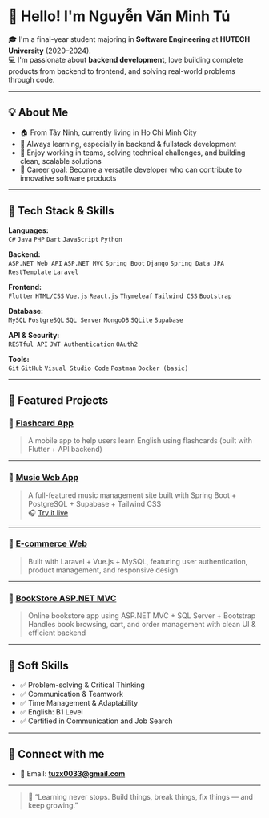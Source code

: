 # 👋 Hello! I'm Nguyễn Văn Minh Tú

🎓 I'm a final-year student majoring in **Software Engineering** at **HUTECH University** (2020–2024).  
💻 I'm passionate about **backend development**, love building complete products from backend to frontend, and solving real-world problems through code.

---

## 💡 About Me

- 🏠 From Tây Ninh, currently living in Ho Chi Minh City
- 🌱 Always learning, especially in backend & fullstack development
- 🤝 Enjoy working in teams, solving technical challenges, and building clean, scalable solutions
- 🎯 Career goal: Become a versatile developer who can contribute to innovative software products

---

## 🧰 Tech Stack & Skills

**Languages:**  
`C#` `Java` `PHP` `Dart` `JavaScript` `Python`

**Backend:**  
`ASP.NET Web API` `ASP.NET MVC` `Spring Boot` `Django` `Spring Data JPA` `RestTemplate` `Laravel`

**Frontend:**  
`Flutter` `HTML/CSS` `Vue.js` `React.js` `Thymeleaf` `Tailwind CSS` `Bootstrap`

**Database:**  
`MySQL` `PostgreSQL` `SQL Server` `MongoDB` `SQLite` `Supabase`

**API & Security:**  
`RESTful API` `JWT Authentication` `OAuth2`

**Tools:**  
`Git` `GitHub` `Visual Studio Code` `Postman` `Docker (basic)`

---

## 🌟 Featured Projects

### 🔹 [Flashcard App](https://github.com/tuzx0033/flashcard_appflutter)  
> A mobile app to help users learn English using flashcards (built with Flutter + API backend)

---

### 🔹 [Music Web App](https://github.com/tuzx0033/cautious-palm-tree)  
> A full-featured music management site built with Spring Boot + PostgreSQL + Supabase + Tailwind CSS  
🎧 [Try it live](https://cautious-palm-tree-1diw.onrender.com/api/playlists/music)

---

### 🔹 [E-commerce Web](https://github.com/tuzx0033/laravel12_Ecommerce_web)  
> Built with Laravel + Vue.js + MySQL, featuring user authentication, product management, and responsive design

---

### 🔹 [BookStore ASP.NET MVC](https://github.com/tuzx0033/ASP.NET-MVC-BookStore)  
> Online bookstore app using ASP.NET MVC + SQL Server + Bootstrap  
> Handles book browsing, cart, and order management with clean UI & efficient backend

---

## 💬 Soft Skills

- ✅ Problem-solving & Critical Thinking  
- ✅ Communication & Teamwork  
- ✅ Time Management & Adaptability  
- ✅ English: B1 Level  
- ✅ Certified in Communication and Job Search

---

## 🔗 Connect with me

- 📧 Email: **tuzx0033@gmail.com**

---

> 🌟 “Learning never stops. Build things, break things, fix things — and keep growing.”
